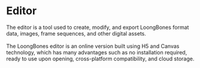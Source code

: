 # Editor

The editor is a tool used to create, modify, and export LoongBones format data, images, frame sequences, and other digital assets.
<br>
<br>
The LoongBones editor is an online version built using H5 and Canvas technology, which has many advantages such as no installation required, ready to use upon opening, cross-platform compatibility, and cloud storage.